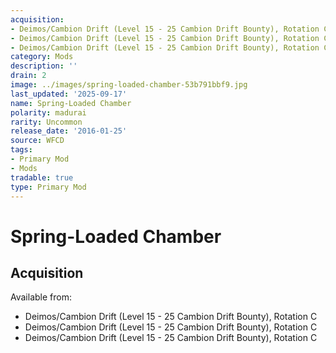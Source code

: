```yaml
---
acquisition:
- Deimos/Cambion Drift (Level 15 - 25 Cambion Drift Bounty), Rotation C
- Deimos/Cambion Drift (Level 15 - 25 Cambion Drift Bounty), Rotation C
- Deimos/Cambion Drift (Level 15 - 25 Cambion Drift Bounty), Rotation C
category: Mods
description: ''
drain: 2
image: ../images/spring-loaded-chamber-53b791bbf9.jpg
last_updated: '2025-09-17'
name: Spring-Loaded Chamber
polarity: madurai
rarity: Uncommon
release_date: '2016-01-25'
source: WFCD
tags:
- Primary Mod
- Mods
tradable: true
type: Primary Mod
---
```


# Spring-Loaded Chamber

## Acquisition

Available from:
- Deimos/Cambion Drift (Level 15 - 25 Cambion Drift Bounty), Rotation C
- Deimos/Cambion Drift (Level 15 - 25 Cambion Drift Bounty), Rotation C
- Deimos/Cambion Drift (Level 15 - 25 Cambion Drift Bounty), Rotation C


